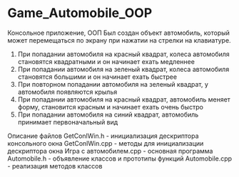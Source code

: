 # Game_Automobile_OOP
Консольное приложение, ООП
Был создан объект автомобиль, который может перемещаться по экрану при нажатии на стрелки на клавиатуре. 
1) При попадании автомобиля на красный квадрат, колеса автомобиля становятся квадратными и он начинает ехать медленнее 
2) При попадании автомобиля на зеленый квадрат, колеса автомобиля становятся большими и он начинает ехать быстрее
3) При повторном попадании автомобиля на зеленый квадрат, у автомобиля появляются крылья
4) При попадании автомобиля на красный квадрат, автомобиль меняет форму, становится красным и начинает ехать очень быстро
5) При попадании автомобиля на синий квадрат, автомобиль принимает первоначальный вид

Описание файлов
GetConlWin.h - инициализация дескриптора консольного окна
GetConlWin.cpp - методы для инициализации дескриптора окна
Игра с автомобилем.cpp - основная программа
Automobile.h - объявление классов и прототипы функций
Automobile.cpp - реализация методов классов
